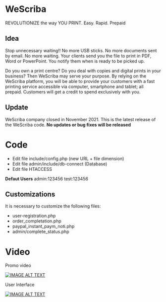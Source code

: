 # WeScriba
REVOLUTIONIZE the way YOU PRINT. Easy. Rapid. Prepaid

## Idea

Stop unnecessary waiting!! No more USB sticks. No more documents sent by email. No more waiting. Your clients send you the file to print in PDF, Word or PowerPoint. You notify them when is ready to be picked up.

Do you own a print centre? Do you deal with copies and digital prints in your business? Then WeScriba may serve your purpose. By relying on the WeScriba platform, you will be able to provide your customers with a fast printing service accessible via computer, smartphone and tablet; all prepaid. Customers will get a credit to spend exclusively with you. 

## Update

WeScriba company closed in November 2021. This is the latest release of the WeScriba code. **No updates or bug fixes will be released**

# Code

- Edit file include/config.php (new URL + file dimension)
- Edit file admin/include/db-connect (Database)
- Edit file HTACCESS

**Defaut Users**
admin:123456
test:123456

## Customizations

It is necessary to customize the following files:
- user-registration.php
- order_completation.php
- paypal_instant_paym_noti.php
- admin/complete_status.php


# Video

Promo video

[![IMAGE ALT TEXT](http://img.youtube.com/vi/N68LUwZMcg0/0.jpg)](http://www.youtube.com/watch?v=N68LUwZMcg0 "Wescriba - English")

User Interface

[![IMAGE ALT TEXT](http://img.youtube.com/vi/ZloUA6DVwuM/0.jpg)](ttps://www.youtube.com/watch?v=ZloUA6DVwuM "User Interface")
